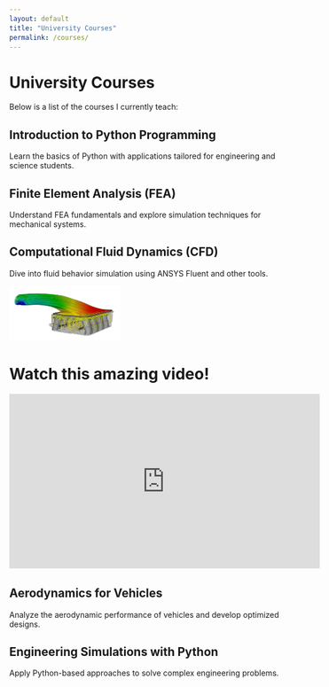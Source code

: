 ```yaml
---
layout: default
title: "University Courses"
permalink: /courses/
---
```


# University Courses

Below is a list of the courses I currently teach:

## **Introduction to Python Programming**
Learn the basics of Python with applications tailored for engineering and science students.

## **Finite Element Analysis (FEA)**
Understand FEA fundamentals and explore simulation techniques for mechanical systems.

## **Computational Fluid Dynamics (CFD)**
Dive into fluid behavior simulation using ANSYS Fluent and other tools.

<img src="assets/images/prueba.jpg" alt="Imagen" width="200" height="100">

<!DOCTYPE html>
<html lang="en">
<head>
    <meta charset="UTF-8">
    <meta name="viewport" content="width=device-width, initial-scale=1.0">
    <title>Embed YouTube Video</title>
</head>
<body>

<h1>Watch this amazing video!</h1>

<iframe width="560" height="315" src="https://www.youtube.com//embed/9mSB5O2gL0U" frameborder="0" allowfullscreen></iframe>

</body>
</html>


## **Aerodynamics for Vehicles**
Analyze the aerodynamic performance of vehicles and develop optimized designs.

## **Engineering Simulations with Python**
Apply Python-based approaches to solve complex engineering problems.
